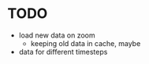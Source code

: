 # TODO

- load new data on zoom
    - keeping old data in cache, maybe
- data for different timesteps